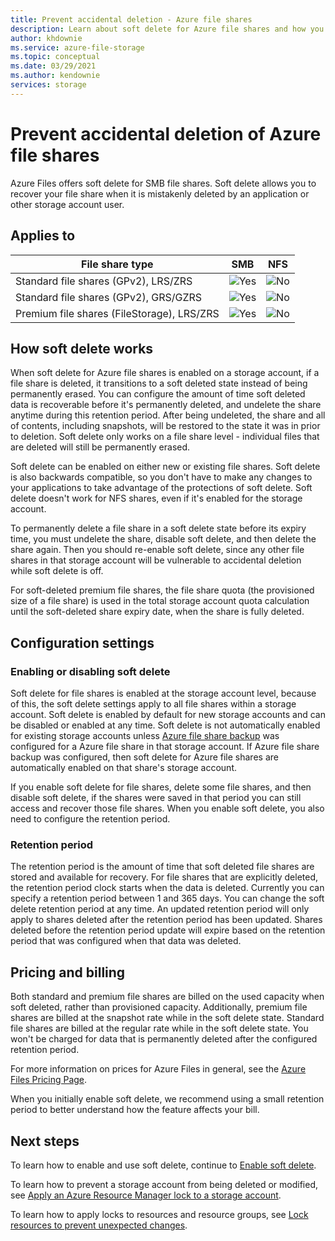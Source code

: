 ```yaml
---
title: Prevent accidental deletion - Azure file shares
description: Learn about soft delete for Azure file shares and how you can use it to for data recovery and preventing accidental deletion.
author: khdownie
ms.service: azure-file-storage
ms.topic: conceptual
ms.date: 03/29/2021
ms.author: kendownie
services: storage
---
```


# Prevent accidental deletion of Azure file shares
Azure Files offers soft delete for SMB file shares. Soft delete allows you to recover your file share when it is mistakenly deleted by an application or other storage account user.

## Applies to
| File share type | SMB | NFS |
|-|:-:|:-:|
| Standard file shares (GPv2), LRS/ZRS | ![Yes](../media/icons/yes-icon.png) | ![No](../media/icons/no-icon.png) |
| Standard file shares (GPv2), GRS/GZRS | ![Yes](../media/icons/yes-icon.png) | ![No](../media/icons/no-icon.png) |
| Premium file shares (FileStorage), LRS/ZRS | ![Yes](../media/icons/yes-icon.png) | ![No](../media/icons/no-icon.png) |

## How soft delete works
When soft delete for Azure file shares is enabled on a storage account, if a file share is deleted, it transitions to a soft deleted state instead of being permanently erased. You can configure the amount of time soft deleted data is recoverable before it's permanently deleted, and undelete the share anytime during this retention period. After being undeleted, the share and all of contents, including snapshots, will be restored to the state it was in prior to deletion. Soft delete only works on a file share level - individual files that are deleted will still be permanently erased.

Soft delete can be enabled on either new or existing file shares. Soft delete is also backwards compatible, so you don't have to make any changes to your applications to take advantage of the protections of soft delete. Soft delete doesn't work for NFS shares, even if it's enabled for the storage account.

To permanently delete a file share in a soft delete state before its expiry time, you must undelete the share, disable soft delete, and then delete the share again. Then you should re-enable soft delete, since any other file shares in that storage account will be vulnerable to accidental deletion while soft delete is off.

For soft-deleted premium file shares, the file share quota (the provisioned size of a file share) is used in the total storage account quota calculation until the soft-deleted share expiry date, when the share is fully deleted.

## Configuration settings

### Enabling or disabling soft delete

Soft delete for file shares is enabled at the storage account level, because of this, the soft delete settings apply to all file shares within a storage account. Soft delete is enabled by default for new storage accounts and can be disabled or enabled at any time. Soft delete is not automatically enabled for existing storage accounts unless [Azure file share backup](../../backup/azure-file-share-backup-overview.md) was configured for a Azure file share in that storage account. If Azure file share backup was configured, then soft delete for Azure file shares are automatically enabled on that share's storage account.

If you enable soft delete for file shares, delete some file shares, and then disable soft delete, if the shares were saved in that period you can still access and recover those file shares. When you enable soft delete, you also need to configure the retention period.

### Retention period

The retention period is the amount of time that soft deleted file shares are stored and available for recovery. For file shares that are explicitly deleted, the retention period clock starts when the data is deleted. Currently you can specify a retention period between 1 and 365 days. You can change the soft delete retention period at any time. An updated retention period will only apply to shares deleted after the retention period has been updated. Shares deleted before the retention period update will expire based on the retention period that was configured when that data was deleted.

## Pricing and billing

Both standard and premium file shares are billed on the used capacity when soft deleted, rather than provisioned capacity. Additionally, premium file shares are billed at the snapshot rate while in the soft delete state. Standard file shares are billed at the regular rate while in the soft delete state. You won't be charged for data that is permanently deleted after the configured retention period.

For more information on prices for Azure Files in general, see the [Azure Files Pricing Page](https://azure.microsoft.com/pricing/details/storage/files/).

When you initially enable soft delete, we recommend using a small retention period to better understand how the feature affects your bill.

## Next steps

To learn how to enable and use soft delete, continue to [Enable soft delete](storage-files-enable-soft-delete.md).

To learn how to prevent a storage account from being deleted or modified, see [Apply an Azure Resource Manager lock to a storage account](../common/lock-account-resource.md).

To learn how to apply locks to resources and resource groups, see [Lock resources to prevent unexpected changes](../../azure-resource-manager/management/lock-resources.md).